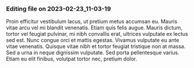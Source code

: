 

### Editing file on 2023-02-23_11-03-19

Proin efficitur vestibulum lacus, ut pretium metus accumsan eu. Mauris vitae arcu vel mi blandit venenatis. Etiam quis felis augue. Mauris dictum, tortor vel feugiat pulvinar, mi nibh convallis erat, ultrices vulputate ex lectus sed est. Nunc congue orci et mattis egestas. Vivamus vulputate eu ante vitae venenatis. Quisque vitae nibh et tortor feugiat tristique non at massa. Sed a urna in neque dignissim vulputate. Sed porta pellentesque varius. Etiam eu elit finibus, volutpat tortor nec, pretium dolor.


